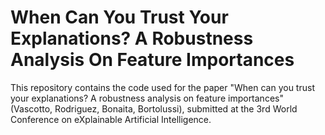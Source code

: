 # When Can You Trust Your Explanations? A Robustness Analysis On Feature Importances

This repository contains the code used for the paper "When can you trust your explanations? A robustness analysis on feature importances" (Vascotto, Rodriguez, Bonaita, Bortolussi), submitted at the 3rd World Conference on eXplainable Artificial Intelligence.
